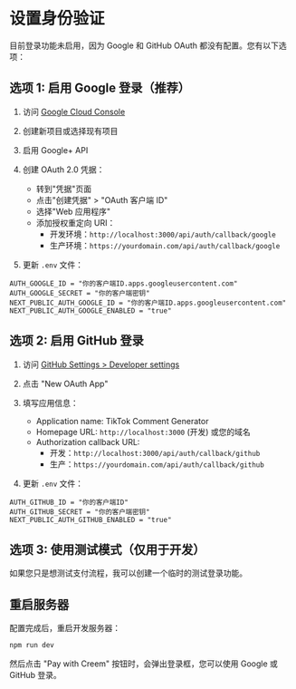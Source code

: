 # 设置身份验证

目前登录功能未启用，因为 Google 和 GitHub OAuth 都没有配置。您有以下选项：

## 选项 1: 启用 Google 登录（推荐）

1. 访问 [Google Cloud Console](https://console.cloud.google.com/)
2. 创建新项目或选择现有项目
3. 启用 Google+ API
4. 创建 OAuth 2.0 凭据：
   - 转到"凭据"页面
   - 点击"创建凭据" > "OAuth 客户端 ID"
   - 选择"Web 应用程序"
   - 添加授权重定向 URI：
     - 开发环境：`http://localhost:3000/api/auth/callback/google`
     - 生产环境：`https://yourdomain.com/api/auth/callback/google`

5. 更新 `.env` 文件：
```env
AUTH_GOOGLE_ID = "你的客户端ID.apps.googleusercontent.com"
AUTH_GOOGLE_SECRET = "你的客户端密钥"
NEXT_PUBLIC_AUTH_GOOGLE_ID = "你的客户端ID.apps.googleusercontent.com"
NEXT_PUBLIC_AUTH_GOOGLE_ENABLED = "true"
```

## 选项 2: 启用 GitHub 登录

1. 访问 [GitHub Settings > Developer settings](https://github.com/settings/developers)
2. 点击 "New OAuth App"
3. 填写应用信息：
   - Application name: TikTok Comment Generator
   - Homepage URL: `http://localhost:3000` (开发) 或您的域名
   - Authorization callback URL: 
     - 开发：`http://localhost:3000/api/auth/callback/github`
     - 生产：`https://yourdomain.com/api/auth/callback/github`

4. 更新 `.env` 文件：
```env
AUTH_GITHUB_ID = "你的客户端ID"
AUTH_GITHUB_SECRET = "你的客户端密钥"
NEXT_PUBLIC_AUTH_GITHUB_ENABLED = "true"
```

## 选项 3: 使用测试模式（仅用于开发）

如果您只是想测试支付流程，我可以创建一个临时的测试登录功能。

## 重启服务器

配置完成后，重启开发服务器：
```bash
npm run dev
```

然后点击 "Pay with Creem" 按钮时，会弹出登录框，您可以使用 Google 或 GitHub 登录。